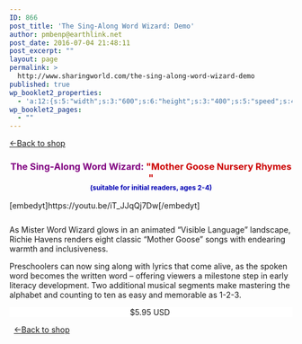 ```yaml
---
ID: 866
post_title: 'The Sing-Along Word Wizard: Demo'
author: pmbenp@earthlink.net
post_date: 2016-07-04 21:48:11
post_excerpt: ""
layout: page
permalink: >
  http://www.sharingworld.com/the-sing-along-word-wizard-demo
published: true
wp_booklet2_properties:
  - 'a:12:{s:5:"width";s:3:"600";s:6:"height";s:3:"400";s:5:"speed";s:4:"1000";s:5:"delay";s:4:"5000";s:9:"direction";s:3:"LTR";s:14:"arrows_enabled";b:0;s:20:"page_numbers_enabled";b:1;s:14:"cover_behavior";s:4:"open";s:7:"padding";s:2:"10";s:18:"thumbnails_enabled";b:0;s:13:"popup_enabled";s:0:"";s:5:"theme";s:7:"default";}'
wp_booklet2_pages:
  - ""
---
```

<a href=": http://www.sharingworld.com/shop-2"> &#8592;Back to shop</a>

<h3 style="text-align: center;"><span style="color: #800080;"><b>The Sing-Along Word Wizard: <span style="color: #cc0000;">"Mother Goose Nursery Rhymes "</span><br/><span style="color: #0000b3; font-size: 12px;">(suitable for initial readers, ages 2-4)</span></b></span></h3>
[embedyt]https://youtu.be/iT_JJqQj7Dw[/embedyt]
<p style="text-align: left; margin-top: 5%;">As Mister Word Wizard glows in an animated “Visible Language” landscape, Richie Havens renders eight classic “Mother Goose” songs with endearing warmth and inclusiveness.

Preschoolers can now sing along with lyrics that come alive, as the spoken word becomes the written word – offering viewers a milestone step in early literacy development. Two additional musical segments make mastering the alphabet and counting to ten as easy and memorable as 1-2-3.
</p>
<p style="border: 0px; text-align: center; background-color: #ffffff;">$5.95 USD
<a href="http://www.payloadz.com/go/?id=3135410" target="paypal"><img src="http://www.sharingworld.com/wp-content/uploads/2016/02/add-cart-e1464143165363.png" alt="" border="0" /></a></p>
&nbsp;
<a href=": http://www.sharingworld.com/shop-2"> &#8592;Back to shop</a>